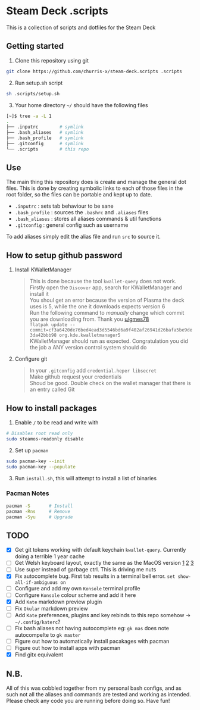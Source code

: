# Steam Deck .scripts

This is a collection of scripts and dotfiles for the Steam Deck

## Getting started
1. Clone this repository using git
```sh
git clone https://github.com/churris-x/steam-deck.scripts .scripts
```
2. Run setup.sh script
```sh
sh .scripts/setup.sh
```
3. Your home directory `~/` should have the following files
```sh
[~]$ tree -a -L 1
.
├── .inputrc        # symlink
├── .bash_aliases   # symlink
├── .bash_profile   # symlink
├── .gitconfig      # symlink
└── .scripts        # this repo
```

## Use
The main thing this repository does is create and manage the general dot files. This is done by creating symbolic links to each of those files in the root folder, so the files can be portable and kept up to date.

- `.inputrc` : sets tab behaviour to be sane
- `.bash_profile` : sources the `.bashrc` and `.aliases` files
- `.bash_aliases` : stores all aliases commands & util functions
- `.gitconfig` : general config such as username

To add aliases simply edit the alias file and run `src` to source it.

## How to setup github password
1. Install KWalletManager
    > This is done because the tool `kwallet-query` does not work.  
    > Firstly open the `Discover` app, search for KWalletManager and install it  
    > You shoul get an error because the version of Plasma the deck uses is 5, while the one it downloads expects version 6  
    > Run the following command to *manually* change which commit you are downloading from. Thank you [u/gmes78](https://www.reddit.com/r/kde/comments/1c4hu5y/cannot_run_kwalletmanager_on_my_steam_deck/)  
    > `flatpak update --commit=cf3a6420de76bed4ead3d5546bd6a9f402af26941d26bafa5be9de3da42bbb98 org.kde.kwalletmanager5`  
    > KWalletManager should run as expected. Congratulation you did the job a ANY version control system should do

2. Configure git
    > In your `.gitconfig` add `credential.heper libsecret`  
    > Make github request your credentials  
    > Shoud be good. Double check on the wallet manager that there is an entry called Git

## How to install packages
1. Enable `/` to be read and write with

```sh
# Disables root read only
sudo steamos-readonly disable
```

2. Set up `pacman`

```sh
sudo pacman-key --init
sudo pacman-key --populate
```

3. Run `install.sh`, this will attempt to install a list of binaries

### Pacman Notes
```sh
pacman -S       # Install
pacman -Rns     # Remove
pacman -Syu     # Upgrade
```

## TODO
- [x] Get git tokens working with default keychain `kwallet-query`. Currently doing a terrible 1 year cache
- [ ] Get Welsh keyboard layout, exactly the same as the MacOS version [1](https://docs.kde.org/stable5/en/plasma-desktop/kcontrol/keyboard/layouts.html) [2](https://discuss.kde.org/t/create-a-new-keyboard-layout/8783/2) [3](https://gitlab.freedesktop.org/xkeyboard-config/xkeyboard-config/-/blob/master/symbols/br?ref_type=heads#L11)
- [ ] Use super instead of garbage ctrl. This is driving me nuts
- [x] Fix autocomplete bug. First tab results in a terminal bell error. `set show-all-if-ambiguous on`
- [ ] Configure and add my own `Konsole` terminal profile
- [ ] Configure `Konsole` colour scheme and add it here
- [x] Add `Kate` markdown preview plugin
- [ ] Fix `Okular` markdown preview
- [ ] Add `Kate` preferences, plugins and key rebinds to this repo somehow -> `~/.config/katerc`?
- [ ] Fix bash aliases not having autocomplete eg: `gk mas` does note autocompelte to `gk master`
- [ ] Figure out how to automatically install pacakages with pacman
- [ ] Figure out how to install apps with pacman
- [x] Find gitx equivalent

## N.B.
All of this was cobbled together from my personal bash configs, and as such not all the aliases and commands are tested and working as intended. Please check any code you are running before doing so. Have fun!
